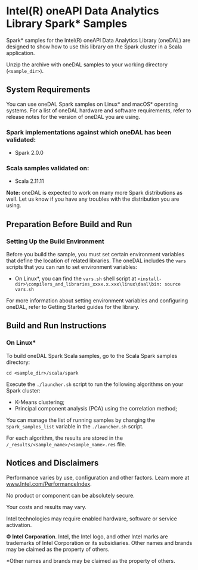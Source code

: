 # Intel(R) oneAPI Data Analytics Library Spark\* Samples

Spark\* samples for the Intel(R) oneAPI Data Analytics Library (oneDAL) are designed to show how to use this library on the Spark cluster in a Scala application.

Unzip the archive with oneDAL samples to your working directory (`<sample_dir>`).

## System Requirements
You can use oneDAL Spark samples on Linux\* and macOS\* operating systems. For a list of oneDAL hardware and software requirements, refer to release notes for the version of oneDAL you are using.

### Spark implementations against which oneDAL has been validated:
- Spark 2.0.0
### Scala samples validated on:
- Scala 2.11.11

**Note:** oneDAL is expected to work on many more Spark distributions as well. Let us know if you have any troubles with the distribution you are using.

## Preparation Before Build and Run
### Setting Up the Build Environment 
Before you build the sample, you must set certain environment variables that define the location of related libraries. The oneDAL includes the `vars` scripts that you can run to set environment variables:

- On Linux\*, you can find the `vars.sh` shell script at `<install-dir>\compilers_and_libraries_xxxx.x.xxx\linux\daal\bin:
source vars.sh`


For more information about setting environment variables and configuring oneDAL, refer to Getting Started guides for the library.

## Build and Run Instructions
### On Linux\*
To build oneDAL Spark Scala samples, go to the Scala Spark samples directory:

```
cd <sample_dir>/scala/spark
```

Execute the `./launcher.sh` script to run the following algorithms on your Spark cluster:

- K-Means clustering;
- Principal component analysis (PCA) using the correlation method;

You can manage the list of running samples by changing the `Spark_samples_list` variable in the `./launcher.sh` script.

For each algorithm, the results are stored in the `/_results/<sample_name>/<sample_name>.res` file.

## Notices and Disclaimers

Performance varies by use, configuration and other factors. Learn more at www.Intel.com/PerformanceIndex​.  

No product or component can be absolutely secure. 

Your costs and results may vary.

Intel technologies may require enabled hardware, software or service activation.

**&copy; Intel Corporation**. Intel, the Intel logo, and other Intel marks are trademarks of Intel Corporation or its subsidiaries.  Other names and brands may be claimed as the property of others.

\*Other names and brands may be claimed as the property of others.
